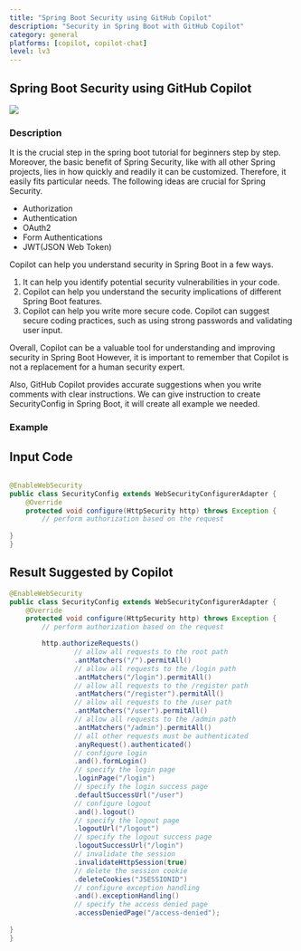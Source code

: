 ```yaml
---
title: "Spring Boot Security using GitHub Copilot"
description: "Security in Spring Boot with GitHub Copilot"
category: general
platforms: [copilot, copilot-chat]
level: lv3
---
```

 
## Spring Boot Security using GitHub Copilot
[<img src="https://img.shields.io/badge/Lv3-Mature_Best_Practice-brightgreen">](https://github.com/orgs/AI-Native-Development/projects/1/)
 
### Description
It is the crucial step in the spring boot tutorial for beginners step by step.
Moreover, the basic benefit of Spring Security, like with all other Spring projects, lies in how quickly and readily it can be customized. Therefore, it easily fits particular needs. The following ideas are crucial for Spring Security.
- Authorization
- Authentication
- OAuth2
- Form Authentications
- JWT(JSON Web Token)

Copilot can help you understand security in Spring Boot in a few ways.
1. It can help you identify potential security vulnerabilities in your code.
2. Copilot can help you understand the security implications of different Spring Boot features. 
3. Copilot can help you write more secure code. Copilot can suggest secure coding practices, such as using strong passwords and validating user input.

Overall, Copilot can be a valuable tool for understanding and improving security in Spring Boot However, it is important to remember that Copilot is not a replacement for a human security expert.

Also, GitHub Copilot provides accurate suggestions when you write comments with clear instructions.
We can give instruction to create SecurityConfig in Spring Boot, it will create all example we needed.

### Example

## Input Code
```java

@EnableWebSecurity
public class SecurityConfig extends WebSecurityConfigurerAdapter {
    @Override
    protected void configure(HttpSecurity http) throws Exception {
        // perform authorization based on the request 
            
}
}
```

## Result Suggested by Copilot

```java
@EnableWebSecurity
public class SecurityConfig extends WebSecurityConfigurerAdapter {
    @Override
    protected void configure(HttpSecurity http) throws Exception {
        // perform authorization based on the request

        http.authorizeRequests()
                // allow all requests to the root path
                .antMatchers("/").permitAll()
                // allow all requests to the /login path
                .antMatchers("/login").permitAll()
                // allow all requests to the /register path
                .antMatchers("/register").permitAll()
                // allow all requests to the /user path
                .antMatchers("/user").permitAll()
                // allow all requests to the /admin path
                .antMatchers("/admin").permitAll()
                // all other requests must be authenticated
                .anyRequest().authenticated()
                // configure login
                .and().formLogin()
                // specify the login page
                .loginPage("/login")
                // specify the login success page
                .defaultSuccessUrl("/user")
                // configure logout
                .and().logout()
                // specify the logout page
                .logoutUrl("/logout")
                // specify the logout success page
                .logoutSuccessUrl("/login")
                // invalidate the session
                .invalidateHttpSession(true)
                // delete the session cookie
                .deleteCookies("JSESSIONID")
                // configure exception handling
                .and().exceptionHandling()
                // specify the access denied page
                .accessDeniedPage("/access-denied");
            
}
}
```
